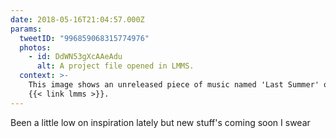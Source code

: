 ```yaml
---
date: 2018-05-16T21:04:57.000Z
params:
  tweetID: "996859068315774976"
  photos:
    - id: DdWN53gXcAAeAdu
      alt: A project file opened in LMMS.
  context: >-
    This image shows an unreleased piece of music named 'Last Summer' opened in
    {{< link lmms >}}.
---
```


Been a little low on inspiration lately but new stuff's coming soon I swear
